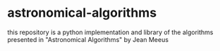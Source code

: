 # astronomical-algorithms
this repository is a python implementation and library of the algorithms presented in "Astronomical Algorithms" by Jean Meeus
